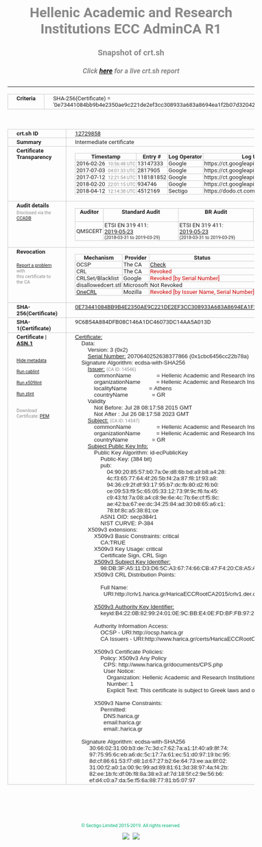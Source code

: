 # Hellenic Academic and Research Institutions ECC AdminCA R1
### Snapshot of crt.sh
##### Click [here](https://crt.sh/?q=0E73441084BB9B4E2350AE9C221DE2EF3CC308933A683A8694EA1F2B07D32042) for a live crt.sh report

---
<!DOCTYPE HTML PUBLIC "-//W3C//DTD HTML 4.0 Transitional//EN">
<HTML>
<HEAD>
  <META http-equiv="Content-Type" content="text/html; charset=UTF-8">
  <TITLE>crt.sh | 0e73441084bb9b4e2350ae9c221de2ef3cc308933a683a8694ea1f2b07d32042</TITLE>
  <META name="description" content="Free CT Log Certificate Search Tool from Sectigo (formerly Comodo CA)">
  <META name="keywords" content="crt.sh, CT, Certificate Transparency, Certificate Search, SSL Certificate, Sectigo, Comodo CA">
  <LINK href="//fonts.googleapis.com/css?family=Roboto+Mono|Roboto:400,400i,700,700i" rel="stylesheet">
  <STYLE type="text/css">
    a {
      white-space: nowrap;
    }
    body {
      color: #888888;
      font: 12pt Roboto, sans-serif;
      padding-top: 10px;
      text-align: center
    }
    form {
      margin: 0px
    }
    span {
      border-radius: 10px
    }
    span.heading {
      color: #888888;
      font: 12pt Roboto, sans-serif
    }
    span.title {
      background-color: #00B373;
      color: #FFFFFF;
      font: bold 18pt Roboto, sans-serif;
      padding: 0px 5px
    }
    span.text {
      color: #888888;
      font: 10pt Roboto, sans-serif
    }
    span.whiteongrey {
      background-color: #D9D9D6;
      color: #FFFFFF;
      font: bold 18pt Roboto, sans-serif;
      padding: 0px 5px
    }
    table {
      border-collapse: collapse;
      color: #222222;
      font: 10pt Roboto, sans-serif;
      margin-left: auto;
      margin-right: auto
    }
    table.options {
      border: none;
      margin-left: 10px
    }
    td, th {
      border: 1px solid #CCCCCC;
      padding: 0px 2px;
      text-align: left;
      vertical-align: top
    }
    td.outer, th.outer {
      border: 1px solid #CCCCCC;
      padding: 2px 20px;
      text-align: left
    }
    th.heading {
      color: #888888;
      font: bold italic 12pt Roboto, sans-serif;
      padding: 20px 0px 0px;
      text-align: center
    }
    th.options, td.options {
      border: none;
      vertical-align: middle
    }
    td.text {
      font: 10pt "Roboto Mono", sans-serif;
      padding: 2px 20px
    }
    td.heading {
      border: none;
      color: #888888;
      font: 12pt Roboto, sans-serif;
      padding-top: 20px;
      text-align: center
    }
    table.lint td, th {
      text-align: center
    }
    .button {
      background-color: #00B373;
      border-radius: 10px;
      color: #FFFFFF;
      font: bold 13pt Roboto, sans-serif
    }
    .copyright {
      font: 8pt Roboto, sans-serif;
      color: #00B373
    }
    .input {
      border: 1px solid #888888;
      font-weight: bold;
      text-align: center
    }
    .small {
      font: 8pt Roboto, sans-serif;
      color: #888888
    }
    .error {
      background-color: #FFDFDF;
      color: #CC0000;
      font-weight: bold
    }
    .fatal {
      background-color: #0000AA;
      color: #FFFFFF;
      font-weight: bold
    }
    .notice {
      background-color: #FFFFDF;
      color: #606000
    }
    .warning {
      background-color: #FFEFDF;
      color: #DF6000
    }
  </STYLE>
</HEAD>
<BODY>

<TABLE>
  <TR>
    <TH class="outer">Criteria</TH>
    <TD class="outer">SHA-256(Certificate) = '0e73441084bb9b4e2350ae9c221de2ef3cc308933a683a8694ea1f2b07d32042'</TD>
  </TR>
</TABLE>
<BR>
<TABLE>
  <TR>
    <TH class="outer">crt.sh ID</TH>
    <TD class="outer"><A href="?id=12729858">12729858</A></TD>
  </TR>
  <TR>
    <TH class="outer">Summary</TH>
    <TD class="outer">Intermediate certificate</TD>
  </TR>
  <TR>
    <TH class="outer">Certificate<BR>Transparency</TH>
    <TD class="outer">
<TABLE class="options" style="margin-left:0px">
  <TR>
    <TH>Timestamp</TH>
    <TH>Entry #</TH>
    <TH>Log Operator</TH>
    <TH>Log URL</TH>
  </TR>
  <TR>
    <TD>2016-02-26&nbsp; <FONT class="small">10:56:48 UTC</FONT></TD>
    <TD>13147333</TD>
    <TD>Google</TD>
    <TD>https://ct.googleapis.com/pilot</TD>
  </TR>
  <TR>
    <TD>2017-07-03&nbsp; <FONT class="small">04:01:33 UTC</FONT></TD>
    <TD>2817905</TD>
    <TD>Google</TD>
    <TD>https://ct.googleapis.com/skydiver</TD>
  </TR>
  <TR>
    <TD>2017-07-12&nbsp; <FONT class="small">12:21:54 UTC</FONT></TD>
    <TD>118181852</TD>
    <TD>Google</TD>
    <TD>https://ct.googleapis.com/rocketeer</TD>
  </TR>
  <TR>
    <TD>2018-02-20&nbsp; <FONT class="small">22:01:15 UTC</FONT></TD>
    <TD>934746</TD>
    <TD>Google</TD>
    <TD>https://ct.googleapis.com/submariner</TD>
  </TR>
  <TR>
    <TD>2018-04-12&nbsp; <FONT class="small">12:14:38 UTC</FONT></TD>
    <TD>4512169</TD>
    <TD>Sectigo</TD>
    <TD>https://dodo.ct.comodo.com</TD>
  </TR>
</TABLE>
    </TD>
  </TR>
  <TR>
    <TH class="outer">Audit details<BR>
      <DIV class="small" style="padding-top:3px">Disclosed via the
        <A href="//ccadb-public.secure.force.com/mozilla/PublicAllIntermediateCerts" target="_blank">CCADB</A></DIV>
    </TH>
    <TD class="outer">
<TABLE class="options" style="margin-left:0px">
  <TR>
    <TH>Auditor</TH>
    <TH>Standard Audit</TH>
    <TH>BR Audit</TH>
    <TH>EV SSL Audit</TH>
    <TH>Documents</TH>
    <TH>CCADB</TH>
    <TH>Root Owner / Certificate</TH>
  </TR>
  <TR>
    <TD style="vertical-align:middle">QMSCERT</TD>
    <TD>ETSI EN 319 411:
      <A href="https://repo.harica.gr/documents/HARICA-AUDIT_ATTESTATION_W_ANNEX_290617-7-R2-AA-text.pdf" target="_blank">2019-05-23</A>
      <BR><FONT style="font-size:8pt">(2018-03-31 to 2019-03-29)</FONT></TD>
    <TD>ETSI EN 319 411:
      <A href="https://repo.harica.gr/documents/HARICA-AUDIT_ATTESTATION_W_ANNEX_290617-7-R2-AA-text.pdf" target="_blank">2019-05-23</A>
      <BR><FONT style="font-size:8pt">(2018-03-31 to 2019-03-29)</FONT></TD>
    <TD>ETSI EN 319 411:
      <A href="https://www.qmscert.com/share/HARICA-AUDIT_ATTESTATION_W_ANNEX_290617-7-R2-AA.pdf" target="_blank">2019-05-23</A>
      <BR><FONT style="font-size:8pt">(2019-03-29 to 2019-03-29)</FONT></TD>
    <TD>
      <A href="https://repo.harica.gr/documents/CPS-EN.pdf" target="blank">CP</A>
      <A href="https://repo.harica.gr/documents/CPS-EN.pdf" target="blank">CPS</A>
    </TD>
    <TD><A href="//ccadb.force.com/001o000000sPYpTAAW" target="_blank">001o000000sPYpTAAW</A></TD>
    <TD><A href="/?id=12729857">HARICA</A></TD>
  </TR>
</TABLE>
    </TD>
  </TR>
  <TR>
    <TH class="outer">Revocation<BR><BR>
      <DIV class="small" style="padding-top:3px"><A href="?id=12729858&opt=problemreporting">Report a problem</A> with<BR>this certificate to the CA</DIV></TH>
    <TD class="outer">
      <TABLE class="options" style="margin-left:0px">
        <TR>
          <TH>Mechanism</TH>
          <TH>Provider</TH>
          <TH>Status</TH>
          <TH>Revocation Date</TH>
          <TH>Last Observed in CRL</TH>
          <TH>Last Checked <SPAN style="color:#CC0000;vertical-align:middle;font-size:70%;font-weight:normal">(Error)</SPAN></TH>
        </TR>
        <TR>
          <TD>OCSP</TD>
          <TD>The CA</TD>
          <TD><A href="?id=12729858&opt=ocsp">Check</A></TD>
          <TD><SPAN style="color:#888888">?</SPAN></TD>
          <TD><SPAN style="color:#888888">n/a</SPAN></TD>
          <TD><SPAN style="color:#888888">?</SPAN></TD>
        </TR>
        <TR>
          <TD>CRL</TD>
          <TD>The CA</TD>
          <TD><SPAN style="color:#CC0000">Revoked</SPAN></TD><TD>2019-03-06&nbsp; <FONT class="small">11:27:45 UTC</FONT></TD><TD>2019-05-06&nbsp; <FONT class="small">10:48:25 UTC</FONT></TD><TD>2019-12-04&nbsp; <FONT class="small">16:50:07 UTC</FONT></TD>
        </TR>
        <TR>
          <TD>CRLSet/Blacklist</TD>
          <TD>Google</TD>
          <TD><SPAN style="color:#CC0000">Revoked [by Serial Number]</SPAN></TD>
          <TD><SPAN style="color:#888888">n/a</SPAN></TD>
          <TD><SPAN style="color:#888888">n/a</SPAN></TD>
          <TD><SPAN style="color:#888888">n/a</SPAN></TD>
        </TR>
        <TR>
          <TD>disallowedcert.stl</TD>
          <TD>Microsoft</TD>
          <TD>Not Revoked</TD>
          <TD><SPAN style="color:#888888">n/a</SPAN></TD>
          <TD><SPAN style="color:#888888">n/a</SPAN></TD>
          <TD><SPAN style="color:#888888">n/a</SPAN></TD>
        </TR>
        <TR>
          <TD><A href="/mozilla-onecrl" target="_blank">OneCRL</A></TD>
          <TD>Mozilla</TD>
          <TD><SPAN style="color:#CC0000">Revoked [by Issuer Name, Serial Number]</SPAN></TD><TD><SPAN style="color:#888888">Unknown</SPAN></TD>
          <TD><SPAN style="color:#888888">n/a</SPAN></TD>
          <TD><SPAN style="color:#888888">n/a</SPAN></TD>
        </TR>
      </TABLE>
    </TD>
  </TR>
  <TR>
    <TH class="outer">SHA-256(Certificate)</TH>
    <TD class="outer"><A href="//censys.io/certificates/0e73441084bb9b4e2350ae9c221de2ef3cc308933a683a8694ea1f2b07d32042">0E73441084BB9B4E2350AE9C221DE2EF3CC308933A683A8694EA1F2B07D32042</A></TD>
  </TR>
  <TR>
    <TH class="outer">SHA-1(Certificate)</TH>
    <TD class="outer">9C6B54A884DFB08C146A1DC46073DC14AA5A013D</TD>
  </TR>
  <TR>
    <TH class="outer">Certificate | <A href="?asn1=12729858">ASN.1</A>
      <SPAN class="small"><BR>
      <BR><BR><A href="?id=12729858&opt=nometadata">Hide metadata</A>
      <BR><BR><A href="?id=12729858&opt=cablint">Run cablint</A>
      <BR><BR><A href="?id=12729858&opt=x509lint">Run x509lint</A>
      <BR><BR><A href="?id=12729858&opt=zlint">Run zlint</A>
      <BR><BR><BR>Download Certificate: <A href="?d=12729858">PEM</A>
      </SPAN>
    </TH>
    <TD class="text"><A href="?d=12729858">Certificate:</A><BR>&nbsp;&nbsp;&nbsp;&nbsp;Data:<BR>&nbsp;&nbsp;&nbsp;&nbsp;&nbsp;&nbsp;&nbsp;&nbsp;Version:&nbsp;3&nbsp;(0x2)<BR>&nbsp;&nbsp;&nbsp;&nbsp;&nbsp;&nbsp;&nbsp;&nbsp;<A href="?serial=1cbc6456cc22b78a">Serial&nbsp;Number:</A>&nbsp;2070640252638377866&nbsp;(0x1cbc6456cc22b78a)<BR>&nbsp;&nbsp;&nbsp;&nbsp;Signature&nbsp;Algorithm:&nbsp;ecdsa-with-SHA256<BR>&nbsp;&nbsp;&nbsp;&nbsp;&nbsp;&nbsp;&nbsp;&nbsp;<A href="?caid=14546">Issuer:</A> <SPAN class="small">(CA ID: 14546)</SPAN><BR>&nbsp;&nbsp;&nbsp;&nbsp;&nbsp;&nbsp;&nbsp;&nbsp;&nbsp;&nbsp;&nbsp;&nbsp;commonName&nbsp;&nbsp;&nbsp;&nbsp;&nbsp;&nbsp;&nbsp;&nbsp;&nbsp;&nbsp;&nbsp;&nbsp;&nbsp;&nbsp;&nbsp;&nbsp;=&nbsp;Hellenic&nbsp;Academic&nbsp;and&nbsp;Research&nbsp;Institutions&nbsp;ECC&nbsp;RootCA&nbsp;2015<BR>&nbsp;&nbsp;&nbsp;&nbsp;&nbsp;&nbsp;&nbsp;&nbsp;&nbsp;&nbsp;&nbsp;&nbsp;organizationName&nbsp;&nbsp;&nbsp;&nbsp;&nbsp;&nbsp;&nbsp;&nbsp;&nbsp;&nbsp;=&nbsp;Hellenic&nbsp;Academic&nbsp;and&nbsp;Research&nbsp;Institutions&nbsp;Cert.&nbsp;Authority<BR>&nbsp;&nbsp;&nbsp;&nbsp;&nbsp;&nbsp;&nbsp;&nbsp;&nbsp;&nbsp;&nbsp;&nbsp;localityName&nbsp;&nbsp;&nbsp;&nbsp;&nbsp;&nbsp;&nbsp;&nbsp;&nbsp;&nbsp;&nbsp;&nbsp;&nbsp;&nbsp;=&nbsp;Athens<BR>&nbsp;&nbsp;&nbsp;&nbsp;&nbsp;&nbsp;&nbsp;&nbsp;&nbsp;&nbsp;&nbsp;&nbsp;countryName&nbsp;&nbsp;&nbsp;&nbsp;&nbsp;&nbsp;&nbsp;&nbsp;&nbsp;&nbsp;&nbsp;&nbsp;&nbsp;&nbsp;&nbsp;=&nbsp;GR<BR>&nbsp;&nbsp;&nbsp;&nbsp;&nbsp;&nbsp;&nbsp;&nbsp;Validity<BR>&nbsp;&nbsp;&nbsp;&nbsp;&nbsp;&nbsp;&nbsp;&nbsp;&nbsp;&nbsp;&nbsp;&nbsp;Not&nbsp;Before:&nbsp;Jul&nbsp;28&nbsp;08:17:58&nbsp;2015&nbsp;GMT<BR>&nbsp;&nbsp;&nbsp;&nbsp;&nbsp;&nbsp;&nbsp;&nbsp;&nbsp;&nbsp;&nbsp;&nbsp;Not&nbsp;After&nbsp;:&nbsp;Jul&nbsp;26&nbsp;08:17:58&nbsp;2023&nbsp;GMT<BR>&nbsp;&nbsp;&nbsp;&nbsp;&nbsp;&nbsp;&nbsp;&nbsp;<A href="?caid=14547">Subject:</A> <SPAN class="small">(CA ID: 14547)</SPAN><BR>&nbsp;&nbsp;&nbsp;&nbsp;&nbsp;&nbsp;&nbsp;&nbsp;&nbsp;&nbsp;&nbsp;&nbsp;commonName&nbsp;&nbsp;&nbsp;&nbsp;&nbsp;&nbsp;&nbsp;&nbsp;&nbsp;&nbsp;&nbsp;&nbsp;&nbsp;&nbsp;&nbsp;&nbsp;=&nbsp;Hellenic&nbsp;Academic&nbsp;and&nbsp;Research&nbsp;Institutions&nbsp;ECC&nbsp;AdminCA&nbsp;R1<BR>&nbsp;&nbsp;&nbsp;&nbsp;&nbsp;&nbsp;&nbsp;&nbsp;&nbsp;&nbsp;&nbsp;&nbsp;organizationName&nbsp;&nbsp;&nbsp;&nbsp;&nbsp;&nbsp;&nbsp;&nbsp;&nbsp;&nbsp;=&nbsp;Hellenic&nbsp;Academic&nbsp;and&nbsp;Research&nbsp;Institutions&nbsp;Cert.&nbsp;Authority<BR>&nbsp;&nbsp;&nbsp;&nbsp;&nbsp;&nbsp;&nbsp;&nbsp;&nbsp;&nbsp;&nbsp;&nbsp;countryName&nbsp;&nbsp;&nbsp;&nbsp;&nbsp;&nbsp;&nbsp;&nbsp;&nbsp;&nbsp;&nbsp;&nbsp;&nbsp;&nbsp;&nbsp;=&nbsp;GR<BR>&nbsp;&nbsp;&nbsp;&nbsp;&nbsp;&nbsp;&nbsp;&nbsp;<A href="?spkisha256=add60656319e28df57912ba1218e4ada59b984eaa554a9c1d473d1a25b23e3ae">Subject&nbsp;Public&nbsp;Key&nbsp;Info:</A><BR>&nbsp;&nbsp;&nbsp;&nbsp;&nbsp;&nbsp;&nbsp;&nbsp;&nbsp;&nbsp;&nbsp;&nbsp;Public&nbsp;Key&nbsp;Algorithm:&nbsp;id-ecPublicKey<BR>&nbsp;&nbsp;&nbsp;&nbsp;&nbsp;&nbsp;&nbsp;&nbsp;&nbsp;&nbsp;&nbsp;&nbsp;&nbsp;&nbsp;&nbsp;&nbsp;Public-Key:&nbsp;(384&nbsp;bit)<BR>&nbsp;&nbsp;&nbsp;&nbsp;&nbsp;&nbsp;&nbsp;&nbsp;&nbsp;&nbsp;&nbsp;&nbsp;&nbsp;&nbsp;&nbsp;&nbsp;pub:&nbsp;<BR>&nbsp;&nbsp;&nbsp;&nbsp;&nbsp;&nbsp;&nbsp;&nbsp;&nbsp;&nbsp;&nbsp;&nbsp;&nbsp;&nbsp;&nbsp;&nbsp;&nbsp;&nbsp;&nbsp;&nbsp;04:90:20:85:57:b0:7a:0e:d8:6b:bd:a9:b8:a4:28:<BR>&nbsp;&nbsp;&nbsp;&nbsp;&nbsp;&nbsp;&nbsp;&nbsp;&nbsp;&nbsp;&nbsp;&nbsp;&nbsp;&nbsp;&nbsp;&nbsp;&nbsp;&nbsp;&nbsp;&nbsp;4c:f3:65:77:64:4f:26:5b:f4:2a:87:f8:1f:93:a8:<BR>&nbsp;&nbsp;&nbsp;&nbsp;&nbsp;&nbsp;&nbsp;&nbsp;&nbsp;&nbsp;&nbsp;&nbsp;&nbsp;&nbsp;&nbsp;&nbsp;&nbsp;&nbsp;&nbsp;&nbsp;94:36:c9:2f:df:93:17:95:b7:dc:fb:80:d2:f6:b0:<BR>&nbsp;&nbsp;&nbsp;&nbsp;&nbsp;&nbsp;&nbsp;&nbsp;&nbsp;&nbsp;&nbsp;&nbsp;&nbsp;&nbsp;&nbsp;&nbsp;&nbsp;&nbsp;&nbsp;&nbsp;ce:09:53:f9:5c:65:05:33:12:73:9f:9c:f6:fa:45:<BR>&nbsp;&nbsp;&nbsp;&nbsp;&nbsp;&nbsp;&nbsp;&nbsp;&nbsp;&nbsp;&nbsp;&nbsp;&nbsp;&nbsp;&nbsp;&nbsp;&nbsp;&nbsp;&nbsp;&nbsp;c9:43:fd:7a:08:a4:c8:9e:6e:4c:7b:6e:cf:f5:8c:<BR>&nbsp;&nbsp;&nbsp;&nbsp;&nbsp;&nbsp;&nbsp;&nbsp;&nbsp;&nbsp;&nbsp;&nbsp;&nbsp;&nbsp;&nbsp;&nbsp;&nbsp;&nbsp;&nbsp;&nbsp;ae:42:ba:67:ee:dc:34:25:84:ad:30:b8:65:a6:c1:<BR>&nbsp;&nbsp;&nbsp;&nbsp;&nbsp;&nbsp;&nbsp;&nbsp;&nbsp;&nbsp;&nbsp;&nbsp;&nbsp;&nbsp;&nbsp;&nbsp;&nbsp;&nbsp;&nbsp;&nbsp;78:bf:8c:a5:38:81:ce<BR>&nbsp;&nbsp;&nbsp;&nbsp;&nbsp;&nbsp;&nbsp;&nbsp;&nbsp;&nbsp;&nbsp;&nbsp;&nbsp;&nbsp;&nbsp;&nbsp;ASN1&nbsp;OID:&nbsp;secp384r1<BR>&nbsp;&nbsp;&nbsp;&nbsp;&nbsp;&nbsp;&nbsp;&nbsp;&nbsp;&nbsp;&nbsp;&nbsp;&nbsp;&nbsp;&nbsp;&nbsp;NIST&nbsp;CURVE:&nbsp;P-384<BR>&nbsp;&nbsp;&nbsp;&nbsp;&nbsp;&nbsp;&nbsp;&nbsp;X509v3&nbsp;extensions:<BR>&nbsp;&nbsp;&nbsp;&nbsp;&nbsp;&nbsp;&nbsp;&nbsp;&nbsp;&nbsp;&nbsp;&nbsp;X509v3&nbsp;Basic&nbsp;Constraints:&nbsp;critical<BR>&nbsp;&nbsp;&nbsp;&nbsp;&nbsp;&nbsp;&nbsp;&nbsp;&nbsp;&nbsp;&nbsp;&nbsp;&nbsp;&nbsp;&nbsp;&nbsp;CA:TRUE<BR>&nbsp;&nbsp;&nbsp;&nbsp;&nbsp;&nbsp;&nbsp;&nbsp;&nbsp;&nbsp;&nbsp;&nbsp;X509v3&nbsp;Key&nbsp;Usage:&nbsp;critical<BR>&nbsp;&nbsp;&nbsp;&nbsp;&nbsp;&nbsp;&nbsp;&nbsp;&nbsp;&nbsp;&nbsp;&nbsp;&nbsp;&nbsp;&nbsp;&nbsp;Certificate&nbsp;Sign,&nbsp;CRL&nbsp;Sign<BR>&nbsp;&nbsp;&nbsp;&nbsp;&nbsp;&nbsp;&nbsp;&nbsp;&nbsp;&nbsp;&nbsp;&nbsp;<A href="?ski=98db3fa511d3d65ca3677466cb47f420c8a5a082">X509v3&nbsp;Subject&nbsp;Key&nbsp;Identifier:</A><BR>&nbsp;&nbsp;&nbsp;&nbsp;&nbsp;&nbsp;&nbsp;&nbsp;&nbsp;&nbsp;&nbsp;&nbsp;&nbsp;&nbsp;&nbsp;&nbsp;98:DB:3F:A5:11:D3:D6:5C:A3:67:74:66:CB:47:F4:20:C8:A5:A0:82<BR>&nbsp;&nbsp;&nbsp;&nbsp;&nbsp;&nbsp;&nbsp;&nbsp;&nbsp;&nbsp;&nbsp;&nbsp;X509v3&nbsp;CRL&nbsp;Distribution&nbsp;Points:&nbsp;<BR><BR>&nbsp;&nbsp;&nbsp;&nbsp;&nbsp;&nbsp;&nbsp;&nbsp;&nbsp;&nbsp;&nbsp;&nbsp;&nbsp;&nbsp;&nbsp;&nbsp;Full&nbsp;Name:<BR>&nbsp;&nbsp;&nbsp;&nbsp;&nbsp;&nbsp;&nbsp;&nbsp;&nbsp;&nbsp;&nbsp;&nbsp;&nbsp;&nbsp;&nbsp;&nbsp;&nbsp;&nbsp;URI:http://crlv1.harica.gr/HaricaECCRootCA2015/crlv1.der.crl<BR><BR>&nbsp;&nbsp;&nbsp;&nbsp;&nbsp;&nbsp;&nbsp;&nbsp;&nbsp;&nbsp;&nbsp;&nbsp;<A href="?ski=b4220b829924010e9cbbe40efdbffb972093992a">X509v3&nbsp;Authority&nbsp;Key&nbsp;Identifier:</A><BR>&nbsp;&nbsp;&nbsp;&nbsp;&nbsp;&nbsp;&nbsp;&nbsp;&nbsp;&nbsp;&nbsp;&nbsp;&nbsp;&nbsp;&nbsp;&nbsp;keyid:B4:22:0B:82:99:24:01:0E:9C:BB:E4:0E:FD:BF:FB:97:20:93:99:2A<BR><BR>&nbsp;&nbsp;&nbsp;&nbsp;&nbsp;&nbsp;&nbsp;&nbsp;&nbsp;&nbsp;&nbsp;&nbsp;Authority&nbsp;Information&nbsp;Access:&nbsp;<BR>&nbsp;&nbsp;&nbsp;&nbsp;&nbsp;&nbsp;&nbsp;&nbsp;&nbsp;&nbsp;&nbsp;&nbsp;&nbsp;&nbsp;&nbsp;&nbsp;OCSP&nbsp;-&nbsp;URI:http://ocsp.harica.gr<BR>&nbsp;&nbsp;&nbsp;&nbsp;&nbsp;&nbsp;&nbsp;&nbsp;&nbsp;&nbsp;&nbsp;&nbsp;&nbsp;&nbsp;&nbsp;&nbsp;CA&nbsp;Issuers&nbsp;-&nbsp;URI:http://www.harica.gr/certs/HaricaECCRootCA2015.crt<BR><BR>&nbsp;&nbsp;&nbsp;&nbsp;&nbsp;&nbsp;&nbsp;&nbsp;&nbsp;&nbsp;&nbsp;&nbsp;X509v3&nbsp;Certificate&nbsp;Policies:&nbsp;<BR>&nbsp;&nbsp;&nbsp;&nbsp;&nbsp;&nbsp;&nbsp;&nbsp;&nbsp;&nbsp;&nbsp;&nbsp;&nbsp;&nbsp;&nbsp;&nbsp;Policy:&nbsp;X509v3&nbsp;Any&nbsp;Policy<BR>&nbsp;&nbsp;&nbsp;&nbsp;&nbsp;&nbsp;&nbsp;&nbsp;&nbsp;&nbsp;&nbsp;&nbsp;&nbsp;&nbsp;&nbsp;&nbsp;&nbsp;&nbsp;CPS:&nbsp;http://www.harica.gr/documents/CPS.php<BR>&nbsp;&nbsp;&nbsp;&nbsp;&nbsp;&nbsp;&nbsp;&nbsp;&nbsp;&nbsp;&nbsp;&nbsp;&nbsp;&nbsp;&nbsp;&nbsp;&nbsp;&nbsp;User&nbsp;Notice:<BR>&nbsp;&nbsp;&nbsp;&nbsp;&nbsp;&nbsp;&nbsp;&nbsp;&nbsp;&nbsp;&nbsp;&nbsp;&nbsp;&nbsp;&nbsp;&nbsp;&nbsp;&nbsp;&nbsp;&nbsp;Organization:&nbsp;Hellenic&nbsp;Academic&nbsp;and&nbsp;Research&nbsp;Institutions&nbsp;Certification&nbsp;Authority<BR>&nbsp;&nbsp;&nbsp;&nbsp;&nbsp;&nbsp;&nbsp;&nbsp;&nbsp;&nbsp;&nbsp;&nbsp;&nbsp;&nbsp;&nbsp;&nbsp;&nbsp;&nbsp;&nbsp;&nbsp;Number:&nbsp;1<BR>&nbsp;&nbsp;&nbsp;&nbsp;&nbsp;&nbsp;&nbsp;&nbsp;&nbsp;&nbsp;&nbsp;&nbsp;&nbsp;&nbsp;&nbsp;&nbsp;&nbsp;&nbsp;&nbsp;&nbsp;Explicit&nbsp;Text:&nbsp;This&nbsp;certificate&nbsp;is&nbsp;subject&nbsp;to&nbsp;Greek&nbsp;laws&nbsp;and&nbsp;our&nbsp;CPS.&nbsp;This&nbsp;Certificate&nbsp;must&nbsp;only&nbsp;be&nbsp;used&nbsp;for&nbsp;academic,&nbsp;research&nbsp;or&nbsp;educational&nbsp;purposes.<BR><BR>&nbsp;&nbsp;&nbsp;&nbsp;&nbsp;&nbsp;&nbsp;&nbsp;&nbsp;&nbsp;&nbsp;&nbsp;X509v3&nbsp;Name&nbsp;Constraints:&nbsp;<BR>&nbsp;&nbsp;&nbsp;&nbsp;&nbsp;&nbsp;&nbsp;&nbsp;&nbsp;&nbsp;&nbsp;&nbsp;&nbsp;&nbsp;&nbsp;&nbsp;Permitted:<BR>&nbsp;&nbsp;&nbsp;&nbsp;&nbsp;&nbsp;&nbsp;&nbsp;&nbsp;&nbsp;&nbsp;&nbsp;&nbsp;&nbsp;&nbsp;&nbsp;&nbsp;&nbsp;DNS:harica.gr<BR>&nbsp;&nbsp;&nbsp;&nbsp;&nbsp;&nbsp;&nbsp;&nbsp;&nbsp;&nbsp;&nbsp;&nbsp;&nbsp;&nbsp;&nbsp;&nbsp;&nbsp;&nbsp;email:harica.gr<BR>&nbsp;&nbsp;&nbsp;&nbsp;&nbsp;&nbsp;&nbsp;&nbsp;&nbsp;&nbsp;&nbsp;&nbsp;&nbsp;&nbsp;&nbsp;&nbsp;&nbsp;&nbsp;email:.harica.gr<BR><BR>&nbsp;&nbsp;&nbsp;&nbsp;Signature&nbsp;Algorithm:&nbsp;ecdsa-with-SHA256<BR>&nbsp;&nbsp;&nbsp;&nbsp;&nbsp;&nbsp;&nbsp;&nbsp;&nbsp;30:66:02:31:00:b3:de:7c:3d:c7:62:7a:a1:1f:40:a9:8f:74:<BR>&nbsp;&nbsp;&nbsp;&nbsp;&nbsp;&nbsp;&nbsp;&nbsp;&nbsp;97:75:95:6c:eb:a6:dc:5c:17:7a:61:ec:51:d0:97:19:bc:95:<BR>&nbsp;&nbsp;&nbsp;&nbsp;&nbsp;&nbsp;&nbsp;&nbsp;&nbsp;8d:cf:86:61:53:f7:d8:1d:67:27:b2:6e:64:73:ee:aa:8f:02:<BR>&nbsp;&nbsp;&nbsp;&nbsp;&nbsp;&nbsp;&nbsp;&nbsp;&nbsp;31:00:f2:a0:1a:00:9c:99:ad:89:81:61:3d:38:97:4a:f4:2b:<BR>&nbsp;&nbsp;&nbsp;&nbsp;&nbsp;&nbsp;&nbsp;&nbsp;&nbsp;82:ee:1b:fc:df:0b:f8:8a:38:e3:af:7d:18:5f:c2:9e:56:b6:<BR>&nbsp;&nbsp;&nbsp;&nbsp;&nbsp;&nbsp;&nbsp;&nbsp;&nbsp;ef:d4:c0:a7:da:5e:f5:6a:88:77:81:b5:07:97<BR>    </TD>
  </TR>
</TABLE>

  <BR><BR><BR>

  <P class="copyright">&copy; Sectigo Limited 2015-2019. All rights reserved.</P>
  <DIV>
    <A href="https://sectigo.com/"><IMG src="/sectigo_s.png"></A>
    &nbsp;<A href="https://github.com/crtsh"><IMG src="/GitHub-Mark-32px.png"></A>
  </DIV>
</BODY>
</HTML>
